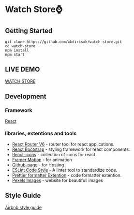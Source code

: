 # Watch Store⌚

## Getting Started

```
git clone https://github.com/xbdirisxk/watch-store.git
cd watch-store
npm install
npm start
```

## LIVE DEMO

[WATCH STORE](https://xbdirisxk.github.io/watch-store/)

## Development

### Framework

[React](https://reactjs.org/)

### libraries, extentions and tools

-   [React Router V6](https://reactrouter.com/) - router tool for react applications.
-   [React Bootstrap](https://react-bootstrap.github.io/) - styling framework for react components.
-   [React-icons](https://react-icons.github.io/react-icons) - collection of icons for react
-   [Framer Motion](https://www.framer.com/motion/) - for animation
-   [Github-page](https://pages.github.com/) - for Hosting
-   [ESLint Code Style](https://eslint.org/) - A linter tool to standardize code.
-   [Prettier formatter Extention](https://prettier.io/) - code formatter extention.
-   [Pexels Images](https://www.pexels.com/search/watches/) - website for beautifull images

## Style Guide

[Airbnb style guide](https://github.com/airbnb/javascript/blob/master/README.md)
